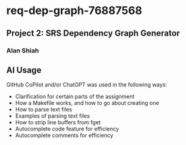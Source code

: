 # req-dep-graph-76887568
## Project 2: SRS Dependency Graph Generator
### Alan Shiah

## AI Usage
GitHub CoPilot and/or ChatGPT was used in the following ways:
- Clarification for certain parts of the assignment
- How a Makefile works, and how to go about creating one
- How to parse text files
- Examples of parsing text files
- How to strip line buffers from fget
- Autocomplete code feature for efficiency
- Autocomplete comments for efficiency